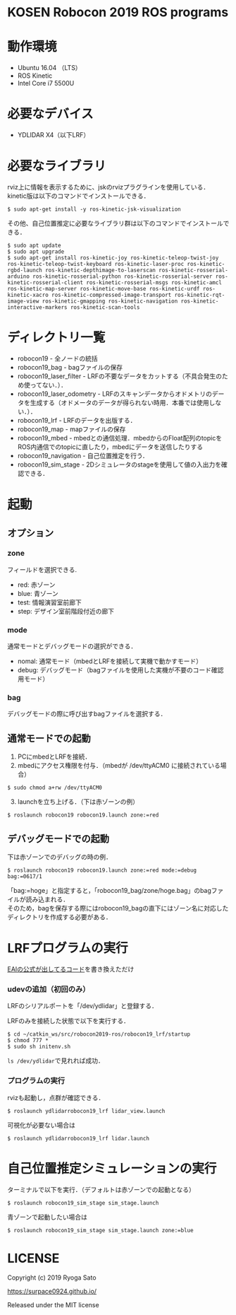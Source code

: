 # KOSEN Robocon 2019 ROS programs

# 動作環境
* Ubuntu 16.04 （LTS）
* ROS Kinetic
* Intel Core i7 5500U

# 必要なデバイス
* YDLIDAR X4（以下LRF）

# 必要なライブラリ
rviz上に情報を表示するために、jskのrvizプラグラインを使用している．
kinetic版は以下のコマンドでインストールできる．
```shell
$ sudo apt-get install -y ros-kinetic-jsk-visualization
```

その他、自己位置推定に必要なライブラリ群は以下のコマンドでインストールできる．
```shell
$ sudo apt update
$ sudo apt upgrade
$ sudo apt-get install ros-kinetic-joy ros-kinetic-teleop-twist-joy ros-kinetic-teleop-twist-keyboard ros-kinetic-laser-proc ros-kinetic-rgbd-launch ros-kinetic-depthimage-to-laserscan ros-kinetic-rosserial-arduino ros-kinetic-rosserial-python ros-kinetic-rosserial-server ros-kinetic-rosserial-client ros-kinetic-rosserial-msgs ros-kinetic-amcl ros-kinetic-map-server ros-kinetic-move-base ros-kinetic-urdf ros-kinetic-xacro ros-kinetic-compressed-image-transport ros-kinetic-rqt-image-view ros-kinetic-gmapping ros-kinetic-navigation ros-kinetic-interactive-markers ros-kinetic-scan-tools
```

# ディレクトリ一覧
* robocon19 - 全ノードの統括
* robocon19_bag - bagファイルの保存
* robocon19_laser_filter - LRFの不要なデータをカットする（不具合発生のため使ってない．）．
* robocon19_laser_odometry - LRFのスキャンデータからオドメトリのデータを生成する（オドメータのデータが得られない時用．本番では使用しない．）．
* robocon19_lrf - LRFのデータを出版する．
* robocon19_map - mapファイルの保存
* robocon19_mbed - mbedとの通信処理．mbedからのFloat配列のtopicをROS内通信でのtopicに直したり，mbedにデータを送信したりする
* robocon19_navigation - 自己位置推定を行う．
* robocon19_sim_stage - 2Dシミュレータのstageを使用して値の入出力を確認できる．


# 起動
## オプション
### zone
フィールドを選択できる.
* red: 赤ゾーン
* blue: 青ゾーン
* test: 情報演習室前廊下
* step: デザイン室前階段付近の廊下

### mode
通常モードとデバッグモードの選択ができる．
* nomal: 通常モード（mbedとLRFを接続して実機で動かすモード）
* debug: デバッグモード（bagファイルを使用した実機が不要のコード確認用モード）

### bag
デバッグモードの際に呼び出すbagファイルを選択する．

## 通常モードでの起動
1. PCにmbedとLRFを接続．
2. mbedにアクセス権限を付与．（mbedが /dev/ttyACM0 に接続されている場合）
```shell
$ sudo chmod a+rw /dev/ttyACM0
```

3. launchを立ち上げる．（下は赤ゾーンの例）
```shell
$ roslaunch robocon19 robocon19.launch zone:=red
```

## デバッグモードでの起動
下は赤ゾーンでのデバッグの時の例．
```shell
$ roslaunch robocon19 robocon19.launch zone:=red mode:=debug bag:=0617/1
```
「bag:=hoge」と指定すると，「robocon19_bag/zone/hoge.bag」のbagファイルが読み込まれる．<br>
そのため，bagを保存する際にはrobocon19_bagの直下にはゾーン名に対応したディレクトリを作成する必要がある．


# LRFプログラムの実行
[EAIの公式が出してるコード](https://github.com/EAIBOT/ydlidar)を書き換えただけ

### udevの追加（初回のみ）
LRFのシリアルポートを「/dev/ydlidar」と登録する．

LRFのみを接続した状態で以下を実行する．
```shell
$ cd ~/catkin_ws/src/robocon2019-ros/robocon19_lrf/startup
$ chmod 777 *
$ sudo sh initenv.sh
```

`ls /dev/ydlidar`で見れれば成功．

### プログラムの実行
rvizも起動し，点群が確認できる．
```shell
$ roslaunch ydlidarrobocon19_lrf lidar_view.launch
```

可視化が必要ない場合は
```shell
$ roslaunch ydlidarrobocon19_lrf lidar.launch
```


# 自己位置推定シミュレーションの実行
ターミナルで以下を実行．（デフォルトは赤ゾーンでの起動となる）
```shell
$ roslaunch robocon19_sim_stage sim_stage.launch
```

青ゾーンで起動したい場合は
```shell
$ roslaunch robocon19_sim_stage sim_stage.launch zone:=blue
```
# LICENSE
Copyright (c) 2019 Ryoga Sato

https://surpace0924.github.io/

Released under the MIT license
